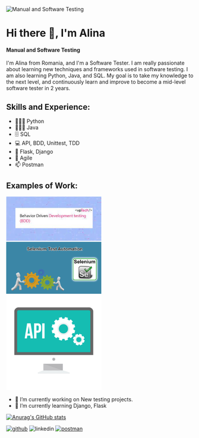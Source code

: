 ![Manual and Software Testing](https://i.pinimg.com/originals/17/07/13/170713ecea0449df54e43dcf926950bf.gif)

# Hi there 👋, I'm Alina 
#### Manual and Software Testing
I'm Alina from Romania, and I'm a Software Tester. I am really passionate about learning new techniques and frameworks used in software testing. I am also learning Python, Java, and SQL. My goal is to take my knowledge to the next level, and continuously learn and improve to become a mid-level software tester in 2 years. 

## Skills and Experience:
* 👩🏼‍💻 Python
* 👩🏻‍💻 Java
* 🗄 SQL
* 💻 API, BDD, Unittest, TDD
* 📱 Flask, Django
* 🎡 Agile
* 📫 Postman
  

## Examples of Work:
<img src="https://github.com/AlinaTr/AlinaTr/blob/main/BDD.jpeg" width="256"/>  <img src="https://github.com/AlinaTr/AlinaTr/blob/main/Se.gif" width="256"/> <img src="https://github.com/AlinaTr/AlinaTr/blob/main/api-yonetimi.gif" width="256"/>


- 🔭 I’m currently working on New testing projects. 
- 🌱 I’m currently learning Django, Flask 

[![Anurag's GitHub stats](https://github-readme-stats.vercel.app/api?username=AlinaTr)](https://github.com/anuraghazra/github-readme-stats)


[<img src='https://cdn.jsdelivr.net/npm/simple-icons@3.0.1/icons/github.svg' alt='github' height='40'>](https://github.com/AlinaTr) 
<img src='https://cdn.jsdelivr.net/npm/simple-icons@3.0.1/icons/linkedin.svg' alt='linkedin' height='40'>
[<img src='https://cdn.jsdelivr.net/npm/simple-icons@3.0.1/icons/postman.svg' alt='postman' height='40'>](https://web.postman.co/)  
